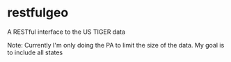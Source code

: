 restfulgeo
==========

A RESTful interface to the US TIGER data

Note: Currently I'm only doing the PA to limit the size of the data. My goal is to include all states
